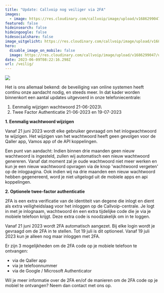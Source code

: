```yaml
---
title: "Update: Callvoip nog veiliger via 2FA"
images:
  - image: https://res.cloudinary.com/callvoip/image/upload/v1686299047/use-smartphone-protection-with-2fa-cyber-security-protects-database-internet-online-personal-online-privacy-encrypted-data.jpg
featured: false
hideinsearch: false
hideingoogle: false
hidesocialshare: false
image_uitgelicht: https://res.cloudinary.com/callvoip/image/upload/v1686299047/use-smartphone-protection-with-2fa-cyber-security-protects-database-internet-online-personal-online-privacy-encrypted-data.jpg
hero:
  disable_image_on_mobile: false
  image: https://res.cloudinary.com/callvoip/image/upload/v1686299047/use-smartphone-protection-with-2fa-cyber-security-protects-database-internet-online-personal-online-privacy-encrypted-data.jpg
date: 2023-06-09T08:22:16.298Z
url: /veilig/
---
```

![](https://res.cloudinary.com/callvoip/image/upload/v1686299047/use-smartphone-protection-with-2fa-cyber-security-protects-database-internet-online-personal-online-privacy-encrypted-data.jpg)

Het is ons allemaal bekend: de beveiliging van online systemen heeft continu onze aandacht nodig, en steeds meer. In dat kader worden binnenkort een aantal updates uitgevoerd in onze telefoniecentrale:

1. Eenmalig wijzigen wachtwoord 21-06-2023\
2. Twee Factor Authenticatie 21-06-2023 en 19-07-2023

**1. Eenmalig wachtwoord wijzigen**

Vanaf 21 juni 2023 wordt elke gebruiker gevraagd om het inlogwachtwoord te wijzigen. Het wijzigen van het wachtwoord heeft geen gevolgen voor de Qaller app, Vamos app of de API koppelingen.

Een punt van aandacht: Indien binnen drie maanden geen nieuw wachtwoord is ingesteld, zullen wij automatisch een nieuw wachtwoord genereren. Vanaf dat moment zal je oude wachtwoord niet meer werken en kun je een nieuw wachtwoord opvragen via de knop 'wachtwoord vergeten' op de inlogpagina. Ook indien wij na drie maanden een nieuw wachtwoord hebben gegenereerd, word je niet uitgelogd uit de mobiele apps en api koppelingen. 

**2. Optionele twee-factor authenticatie**

2FA is een extra verificatie van de identiteit van degene die inlogt en dient als extra veiligheidslaag voor het inloggen op de Callvoip-centrale. Je logt in met je inlognaam, wachtwoord én een extra tijdelijke code die je via je mobiele telefoon krijgt. Deze extra code is noodzakelijk om in te loggen.

Vanaf 21 juni 2023 wordt 2FA automatisch aangezet. Bij elke login wordt je gevraagd om de 2FA in te stellen. Tot 19 juli is dit optioneel. Vanaf 19 juli 2023 kun je alleen nog maar inloggen met 2FA.

Er zijn 3 mogelijkheden om de 2FA code op je mobiele telefoon te ontvangen:

* via de Qaller app
* via je telefoonnummer
* via de Google / Microsoft Authenticator

Wil je meer informatie over de 2FA en/of de manieren om de 2FA code op je mobiel te ontvangen? Neem dan contact met ons op.